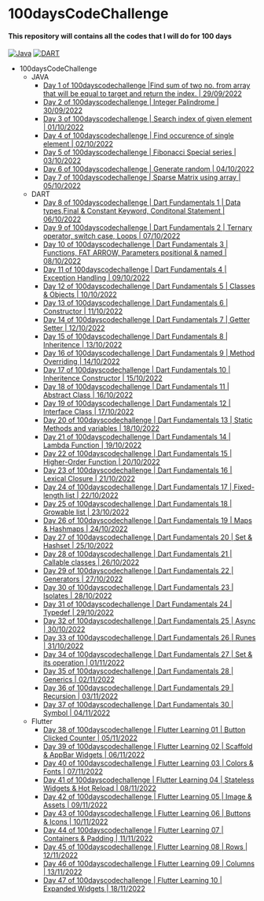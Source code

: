 # 100daysCodeChallenge

#### This repository will contains all the codes that I will do for 100 days

[![Java](https://img.shields.io/badge/Java-8-green)](https://openjdk.java.net/projects/jdk8u/)
[![DART](https://img.shields.io/badge/DART-2.18.2-blue)](https://dart.dev/get-dart)

- 100daysCodeChallenge
    - JAVA
        - [Day 1 of 100dayscodechallenge |Find sum of two no. from array that will be equal to target and return the index. | 29/09/2022](https://github.com/rohit-753/100daysCodeChallenge/tree/main/Day%201%20of%20100dayscodechallenge)
        - [Day 2 of 100dayscodechallenge | Integer Palindrome | 30/09/2022](https://github.com/rohit-753/100daysCodeChallenge/tree/main/Day%202%20of%20100dayscodechallenge)
        - [Day 3 of 100dayscodechallenge | Search index of given element | 01/10/2022](https://github.com/rohit-753/100daysCodeChallenge/tree/main/Day%203%20of%20100dayscodechallenge)
        - [Day 4 of 100dayscodechallenge | Find occurence of single element | 02/10/2022](https://github.com/rohit-753/100daysCodeChallenge/tree/main/Day%204%20of%20100dayscodechallenge)
        - [Day 5 of 100dayscodechallenge | Fibonacci Special series | 03/10/2022](https://github.com/rohit-753/100daysCodeChallenge/tree/main/Day%205%20of%20100dayscodechallenge)
        - [Day 6 of 100dayscodechallenge | Generate random | 04/10/2022](https://github.com/rohit-753/100daysCodeChallenge/tree/main/Day%206%20of%20100dayscodechallenge)
        - [Day 7 of 100dayscodechallenge | Sparse Matrix using array | 05/10/2022](https://github.com/rohit-753/100daysCodeChallenge/tree/main/Day%207%20of%20100dayscodechallenge_Sparse%20Matrix)
    - DART
        - [Day 8 of 100dayscodechallenge | Dart Fundamentals 1 | Data types,Final & Constant Keyword, Conditonal Statement | 06/10/2022](https://github.com/rohit-753/100daysCodeChallenge/tree/main/Day%208%20of%20100dayscodechallenge_Dart%20Tuitorial%201)
        - [Day 9 of 100dayscodechallenge | Dart Fundamentals 2 | Ternary operator, switch case, Loops | 07/10/2022](https://github.com/rohit-753/100daysCodeChallenge/tree/main/Day%209%20of%20100dayscodechallenge_Dart%20Tuitorial%202)
        - [Day 10 of 100dayscodechallenge | Dart Fundamentals 3 | Functions, FAT ARROW, Parameters positional & named | 08/10/2022](https://github.com/rohit-753/100daysCodeChallenge/tree/main/Day%2010%20of%20100dayscodechallenge_Dart%20Tuitorial%203)
        - [Day 11 of 100dayscodechallenge | Dart Fundamentals 4 | Exception Handling | 09/10/2022](https://github.com/rohit-753/100daysCodeChallenge/tree/main/Day%2011%20of%20100dayscodechallenge_Dart%20Tuitorial%204_Exception%20Handling)
        - [Day 12 of 100dayscodechallenge | Dart Fundamentals 5 | Classes & Objects | 10/10/2022](https://github.com/rohit-753/100daysCodeChallenge/tree/main/Day%2012%20of%20100dayscodechallenge_Dart%20Tuitorial%204_Classes%20%26%20Objects)
        - [Day 13 of 100dayscodechallenge | Dart Fundamentals 6 | Constructor | 11/10/2022](https://github.com/rohit-753/100daysCodeChallenge/tree/main/Day%2013%20of%20100dayscodechallenge_Dart%20Tuitorial%206_Constructor)
        - [Day 14 of 100dayscodechallenge | Dart Fundamentals 7 | Getter Setter | 12/10/2022](https://github.com/rohit-753/100daysCodeChallenge/tree/main/Day%2014%20of%20100dayscodechallenge_Dart%20Tutorial%207_Getter%20Setter)
        - [Day 15 of 100dayscodechallenge | Dart Fundamentals 8 | Inheritence | 13/10/2022](https://github.com/rohitranjan753/100daysCodeChallenge/tree/main/Day%2015%20of%20100dayscodechallenge_Dart%20Tutorial%208_Inheritence)
        - [Day 16 of 100dayscodechallenge | Dart Fundamentals 9 | Method Overriding | 14/10/2022](https://github.com/rohitranjan753/100daysCodeChallenge/tree/main/Day%2016%20of%20100dayscodechallenge_Dart%20Tutorial%209_Method%20Overriding)
        - [Day 17 of 100dayscodechallenge | Dart Fundamentals 10 | Inheritence Constructor | 15/10/2022](https://github.com/rohitranjan753/100daysCodeChallenge/tree/main/Day%2017%20of%20100dayscodechallenge_Dart%20Tutorial%2010_Inheritence%20Constructor)
        - [Day 18 of 100dayscodechallenge | Dart Fundamentals 11 | Abstract Class | 16/10/2022](https://github.com/rohitranjan753/100daysCodeChallenge/tree/main/Day%2018%20of%20100dayscodechallenge_Dart%20Tutorial%2011_Abstract%20class)
        - [Day 19 of 100dayscodechallenge | Dart Fundamentals 12 | Interface Class | 17/10/2022](https://github.com/rohitranjan753/100daysCodeChallenge/tree/main/Day%2019%20of%20100dayscodechallenge_Dart%20Tutorial%2012_Interface%20class)
        - [Day 20 of 100dayscodechallenge | Dart Fundamentals 13 | Static Methods and variables | 18/10/2022](https://github.com/rohitranjan753/100daysCodeChallenge/tree/main/Day%2020%20of%20100dayscodechallenge_Dart%20Tutorial%2013_Static%20Methods%20and%20variables)
        - [Day 21 of 100dayscodechallenge | Dart Fundamentals 14 | Lambda Function | 19/10/2022](https://github.com/rohitranjan753/100daysCodeChallenge/tree/main/Day%2021%20of%20100dayscodechallenge_Dart%20Tutorial%2014_Lambda%20Function)
        - [Day 22 of 100dayscodechallenge | Dart Fundamentals 15 | Higher-Order Function | 20/10/2022](https://github.com/rohitranjan753/100daysCodeChallenge/tree/main/Day%2022%20of%20100dayscodechallenge_Dart%20Tutorial%2015_Higher-Order%20Function)
        - [Day 23 of 100dayscodechallenge | Dart Fundamentals 16 | Lexical Closure | 21/10/2022](https://github.com/rohitranjan753/100daysCodeChallenge/tree/main/Day%2023%20of%20100dayscodechallenge_Dart%20Tutorial%2016_Lexical%20Closure)
        - [Day 24 of 100dayscodechallenge | Dart Fundamentals 17 | Fixed-length list | 22/10/2022](https://github.com/rohitranjan753/100daysCodeChallenge/tree/main/Day%2024%20of%20100dayscodechallenge_Dart%20Tutorial%2017_Fixed-length%20list)
        - [Day 25 of 100dayscodechallenge | Dart Fundamentals 18 | Growable list | 23/10/2022](https://github.com/rohitranjan753/100daysCodeChallenge/tree/main/Day%2025%20of%20100dayscodechallenge_Dart%20Tutorial%2018_Growable%20list)
        - [Day 26 of 100dayscodechallenge | Dart Fundamentals 19 | Maps & Hashmaps | 24/10/2022](https://github.com/rohitranjan753/100daysCodeChallenge/tree/main/Day%2026%20of%20100dayscodechallenge_Dart%20Tutorial%2019_Maps%20%26%20Hashmaps)
        - [Day 27 of 100dayscodechallenge | Dart Fundamentals 20 | Set & Hashset | 25/10/2022](https://github.com/rohitranjan753/100daysCodeChallenge/tree/main/Day%2027%20of%20100dayscodechallenge_Dart%20Tutorial%2020_Set%20%26%20Hashset)
        - [Day 28 of 100dayscodechallenge | Dart Fundamentals 21 | Callable classes | 26/10/2022](https://github.com/rohitranjan753/100daysCodeChallenge/tree/main/Day%2028%20of%20100dayscodechallenge_Dart%20Tutorial%2021_Callable%20classes)
        - [Day 29 of 100dayscodechallenge | Dart Fundamentals 22 | Generators | 27/10/2022](https://github.com/rohitranjan753/100daysCodeChallenge/tree/main/Day%2029%20of%20100dayscodechallenge_Dart%20Tutorial%2022_Generators)
        - [Day 30 of 100dayscodechallenge | Dart Fundamentals 23 | Isolates | 28/10/2022](https://github.com/rohitranjan753/100daysCodeChallenge/tree/main/Day%2030%20of%20100dayscodechallenge_Dart%20Tutorial%2023_Isolates)
        - [Day 31 of 100dayscodechallenge | Dart Fundamentals 24 | Typedef | 29/10/2022](https://github.com/rohitranjan753/100daysCodeChallenge/tree/main/Day%2031%20of%20100dayscodechallenge_Dart%20Tutorial%2024_Typedef)
        - [Day 32 of 100dayscodechallenge | Dart Fundamentals 25 | Async | 30/10/2022](https://github.com/rohitranjan753/100daysCodeChallenge/tree/main/Day%2032%20of%20100dayscodechallenge_Dart%20Tutorial%2025_Async)
        - [Day 33 of 100dayscodechallenge | Dart Fundamentals 26 | Runes | 31/10/2022](https://github.com/rohitranjan753/100daysCodeChallenge/tree/main/Day%2033%20of%20100dayscodechallenge_Dart%20Tutorial%2026_Runes)
        - [Day 34 of 100dayscodechallenge | Dart Fundamentals 27 | Set & its operation | 01/11/2022](https://github.com/rohitranjan753/100daysCodeChallenge/tree/main/Day%2034%20of%20100dayscodechallenge_Dart%20Tutorial%2027_Set%20%26%20its%20operation)
        - [Day 35 of 100dayscodechallenge | Dart Fundamentals 28 | Generics | 02/11/2022](https://github.com/rohitranjan753/100daysCodeChallenge/tree/main/Day%2035%20of%20100dayscodechallenge_Dart%20Tutorial%2028_Generics)
        - [Day 36 of 100dayscodechallenge | Dart Fundamentals 29 | Recursion | 03/11/2022](https://github.com/rohitranjan753/100daysCodeChallenge/tree/main/Day%2036%20of%20100dayscodechallenge_Dart%20Tutorial%2029_Recursion)
        - [Day 37 of 100dayscodechallenge | Dart Fundamentals 30 | Symbol | 04/11/2022](https://github.com/rohitranjan753/100daysCodeChallenge/tree/main/Day%2037%20of%20100dayscodechallenge_Dart%20Tutorial%2030_Recursion)
    - Flutter
        - [Day 38 of 100dayscodechallenge | Flutter Learning 01 | Button Clicked Counter | 05/11/2022](https://github.com/rohitranjan753/100daysCodeChallenge/tree/main/Day%2038%20of%20100dayscodechallenge_Flutter%20Tutorial%2001_Day1_Button%20Clicked%20Counter)
        - [Day 39 of 100dayscodechallenge | Flutter Learning 02 | Scaffold & AppBar Widgets | 06/11/2022](https://github.com/rohitranjan753/100daysCodeChallenge/tree/main/Day%2040%20of%20100dayscodechallenge_Flutter%20Tutorial%2003_Day3_Colors%20%26%20Fonts)
        - [Day 40 of 100dayscodechallenge | Flutter Learning 03 | Colors & Fonts | 07/11/2022](https://github.com/rohitranjan753/100daysCodeChallenge/tree/main/Day%2041%20of%20100dayscodechallenge_Flutter%20Tutorial%2004_Day4_Stateless%20Widgets%20%26%20Hot%20Reload)
        - [Day 41 of 100dayscodechallenge | Flutter Learning 04 | Stateless Widgets & Hot Reload | 08/11/2022](https://github.com/rohitranjan753/100daysCodeChallenge/tree/main/Day%2041%20of%20100dayscodechallenge_Flutter%20Tutorial%2004_Day4_Stateless%20Widgets%20%26%20Hot%20Reload)
        - [Day 42 of 100dayscodechallenge | Flutter Learning 05 | Image & Assets | 09/11/2022](https://github.com/rohitranjan753/100daysCodeChallenge/tree/main/Day%2042%20of%20100dayscodechallenge_Flutter%20Tutorial%2005_Day5_Images%20%26%20Assets)
        - [Day 43 of 100dayscodechallenge | Flutter Learning 06 | Buttons & Icons | 10/11/2022](https://github.com/rohitranjan753/100daysCodeChallenge/tree/main/Day%2043%20of%20100dayscodechallenge_Flutter%20Tutorial%2006_Day6_Buttons%20%26%20Icons)
        - [Day 44 of 100dayscodechallenge | Flutter Learning 07 | Containers & Padding | 11/11/2022](https://github.com/rohitranjan753/100daysCodeChallenge/tree/main/Day%2044%20of%20100dayscodechallenge_Flutter%20Tutorial%2007_Day7_Containers%20%26%20Padding)
        - [Day 45 of 100dayscodechallenge | Flutter Learning 08 | Rows | 12/11/2022](https://github.com/rohitranjan753/100daysCodeChallenge/tree/main/Day%2045%20of%20100dayscodechallenge_Flutter%20Tutorial%2008_Day8_Rows)
        - [Day 46 of 100dayscodechallenge | Flutter Learning 09 | Columns | 13/11/2022](https://github.com/rohitranjan753/100daysCodeChallenge/tree/main/Day%2046%20of%20100dayscodechallenge_Flutter%20Tutorial%2009_Day9_Columns)
        - [Day 47 of 100dayscodechallenge | Flutter Learning 10 | Expanded Widgets | 18/11/2022](https://github.com/rohitranjan753/100daysCodeChallenge/tree/main/Day%2047%20of%20100dayscodechallenge_Flutter%20Tutorial%2010_Day10_Expanded%20Widgets)
